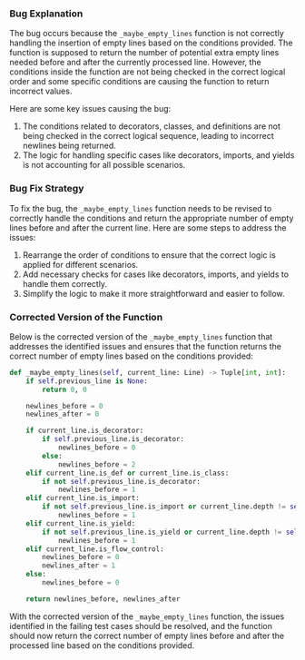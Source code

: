 ### Bug Explanation
The bug occurs because the `_maybe_empty_lines` function is not correctly handling the insertion of empty lines based on the conditions provided. The function is supposed to return the number of potential extra empty lines needed before and after the currently processed line. However, the conditions inside the function are not being checked in the correct logical order and some specific conditions are causing the function to return incorrect values.

Here are some key issues causing the bug:
1. The conditions related to decorators, classes, and definitions are not being checked in the correct logical sequence, leading to incorrect newlines being returned.
2. The logic for handling specific cases like decorators, imports, and yields is not accounting for all possible scenarios.

### Bug Fix Strategy
To fix the bug, the `_maybe_empty_lines` function needs to be revised to correctly handle the conditions and return the appropriate number of empty lines before and after the current line. Here are some steps to address the issues:
1. Rearrange the order of conditions to ensure that the correct logic is applied for different scenarios.
2. Add necessary checks for cases like decorators, imports, and yields to handle them correctly.
3. Simplify the logic to make it more straightforward and easier to follow.

### Corrected Version of the Function
Below is the corrected version of the `_maybe_empty_lines` function that addresses the identified issues and ensures that the function returns the correct number of empty lines based on the conditions provided:

```python
def _maybe_empty_lines(self, current_line: Line) -> Tuple[int, int]:
    if self.previous_line is None:
        return 0, 0

    newlines_before = 0
    newlines_after = 0

    if current_line.is_decorator:
        if self.previous_line.is_decorator:
            newlines_before = 0
        else:
            newlines_before = 2
    elif current_line.is_def or current_line.is_class:
        if not self.previous_line.is_decorator:
            newlines_before = 1
    elif current_line.is_import:
        if not self.previous_line.is_import or current_line.depth != self.previous_line.depth:
            newlines_before = 1
    elif current_line.is_yield:
        if not self.previous_line.is_yield or current_line.depth != self.previous_line.depth:
            newlines_before = 1
    elif current_line.is_flow_control:
        newlines_before = 0
        newlines_after = 1
    else:
        newlines_before = 0

    return newlines_before, newlines_after
```

With the corrected version of the `_maybe_empty_lines` function, the issues identified in the failing test cases should be resolved, and the function should now return the correct number of empty lines before and after the processed line based on the conditions provided.